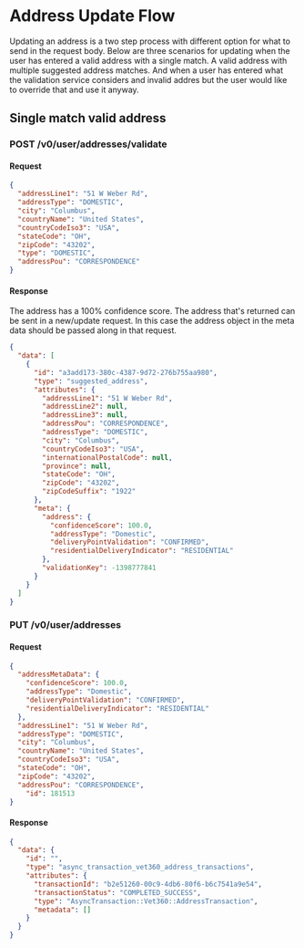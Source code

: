 # Address Update Flow
Updating an address is a two step process with different option for what to send in the request body. 
Below are three scenarios for updating when the user has entered a valid address with a single match.
A valid address with multiple suggested address matches. And when a user has entered what the validation
service considers and invalid addres but the user would like to override that and use it anyway.

## Single match valid address

### POST /v0/user/addresses/validate
#### Request
```json
{
  "addressLine1": "51 W Weber Rd",
  "addressType": "DOMESTIC",
  "city": "Columbus",
  "countryName": "United States",
  "countryCodeIso3": "USA",
  "stateCode": "OH",
  "zipCode": "43202",
  "type": "DOMESTIC",
  "addressPou": "CORRESPONDENCE"
}
```

#### Response
The address has a 100% confidence score. The address that's returned can be sent in a new/update request.
In this case the address object in the meta data should be passed along in that request.
```json
{
  "data": [
    {
      "id": "a3add173-380c-4387-9d72-276b755aa980",
      "type": "suggested_address",
      "attributes": {
        "addressLine1": "51 W Weber Rd",
        "addressLine2": null,
        "addressLine3": null,
        "addressPou": "CORRESPONDENCE",
        "addressType": "DOMESTIC",
        "city": "Columbus",
        "countryCodeIso3": "USA",
        "internationalPostalCode": null,
        "province": null,
        "stateCode": "OH",
        "zipCode": "43202",
        "zipCodeSuffix": "1922"
      },
      "meta": {
        "address": {
          "confidenceScore": 100.0,
          "addressType": "Domestic",
          "deliveryPointValidation": "CONFIRMED",
          "residentialDeliveryIndicator": "RESIDENTIAL"
        },
        "validationKey": -1398777841
      }
    }
  ]
}
```

### PUT /v0/user/addresses
#### Request
```json
{
  "addressMetaData": {
    "confidenceScore": 100.0,
    "addressType": "Domestic",
    "deliveryPointValidation": "CONFIRMED",
    "residentialDeliveryIndicator": "RESIDENTIAL"
  },
  "addressLine1": "51 W Weber Rd",
  "addressType": "DOMESTIC",
  "city": "Columbus",
  "countryName": "United States",
  "countryCodeIso3": "USA",
  "stateCode": "OH",
  "zipCode": "43202",
  "addressPou": "CORRESPONDENCE",
	"id": 181513
}
```

#### Response
```json
{
  "data": {
    "id": "",
    "type": "async_transaction_vet360_address_transactions",
    "attributes": {
      "transactionId": "b2e51260-00c9-4db6-80f6-b6c7541a9e54",
      "transactionStatus": "COMPLETED_SUCCESS",
      "type": "AsyncTransaction::Vet360::AddressTransaction",
      "metadata": []
    }
  }
}
```
